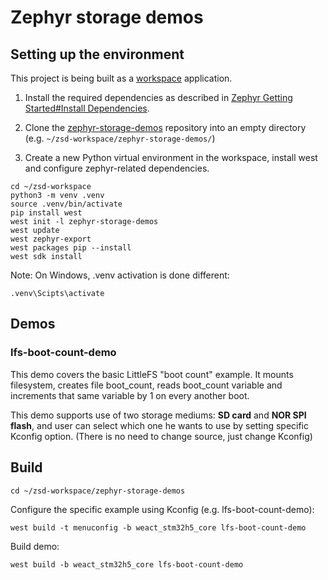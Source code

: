 # Zephyr storage demos

## Setting up the environment
This project is being built as a [workspace](https://docs.zephyrproject.org/4.0.0/develop/application/index.html#zephyr-workspace-application) application.

1. Install the required dependencies as described in [Zephyr Getting Started#Install Dependencies](https://docs.zephyrproject.org/4.0.0/develop/getting_started/index.html#install-dependencies).

2. Clone the [zephyr-storage-demos](https://github.com/filipembedded/zephyr-storage-demos) repository into an empty directory (e.g. ```~/zsd-workspace/zephyr-storage-demos/```)

3. Create a new Python virtual environment in the workspace, install west and configure zephyr-related dependencies.

```
cd ~/zsd-workspace
python3 -m venv .venv
source .venv/bin/activate
pip install west
west init -l zephyr-storage-demos
west update
west zephyr-export
west packages pip --install
west sdk install
```
Note: On Windows, .venv activation is done different: 
```
.venv\Scipts\activate
```

## Demos
### lfs-boot-count-demo

This demo covers the basic LittleFS "boot count" example. It mounts filesystem, creates file boot_count, reads boot_count variable and increments that same variable by 1 on every another boot.

This demo supports use of two storage mediums: **SD card** and **NOR SPI flash**, and user can select which one he wants to use by setting specific Kconfig option. (There is no need to change source, just change Kconfig)

## Build
```
cd ~/zsd-workspace/zephyr-storage-demos
```
Configure the specific example using Kconfig (e.g. lfs-boot-count-demo):

```
west build -t menuconfig -b weact_stm32h5_core lfs-boot-count-demo
```
Build demo:
```
west build -b weact_stm32h5_core lfs-boot-count-demo
```